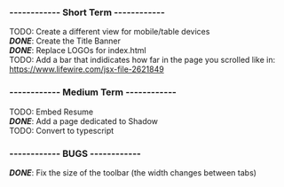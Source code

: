 ### ------------ Short Term ------------
TODO: Create a different view for mobile/table devices   
**_DONE_**: Create the Title Banner  
**_DONE_**: Replace LOGOs for index.html  
TODO: Add a bar that indidicates how far in the page you scrolled like in: https://www.lifewire.com/jsx-file-2621849  

### ------------ Medium Term ------------ 
TODO: Embed Resume  
**_DONE_**: Add a page dedicated to Shadow  
TODO: Convert to typescript  

### ------------ BUGS ------------
**_DONE_**: Fix the size of the toolbar (the width changes between tabs)  
